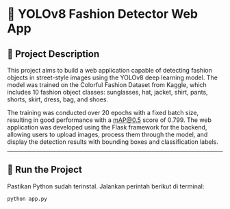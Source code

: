 # 👗 YOLOv8 Fashion Detector Web App

## 📌 Project Description

This project aims to build a web application capable of detecting fashion objects in street-style images using the YOLOv8 deep learning model. The model was trained on the Colorful Fashion Dataset from Kaggle, which includes 10 fashion object classes: sunglasses, hat, jacket, shirt, pants, shorts, skirt, dress, bag, and shoes.

The training was conducted over 20 epochs with a fixed batch size, resulting in good performance with a mAP@0.5 score of 0.799. The web application was developed using the Flask framework for the backend, allowing users to upload images, process them through the model, and display the detection results with bounding boxes and classification labels.

---

## 🚀 Run the Project

Pastikan Python sudah terinstal. Jalankan perintah berikut di terminal:

```bash
python app.py
